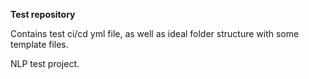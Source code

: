 **Test repository**

Contains test ci/cd yml file, as well as ideal folder structure with some template files. 

NLP test project. 
